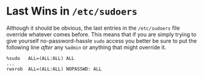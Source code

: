 # Last Wins in `/etc/sudoers`

Although it should be obvious, the last entries in the `/etc/sudoers`
file override whatever comes before. This means that if you are simply
trying to give yourself no-password-hassle `sudo` access you better be
sure to put the following line *after* any `%admin` or anything that
might override it.

```sudoers
%sudo   ALL=(ALL:ALL) ALL
...
rwxrob  ALL=(ALL:ALL) NOPASSWD: ALL
```

